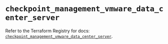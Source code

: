 # `checkpoint_management_vmware_data_center_server`

Refer to the Terraform Registry for docs: [`checkpoint_management_vmware_data_center_server`](https://registry.terraform.io/providers/checkpointsw/checkpoint/2.11.0/docs/resources/management_vmware_data_center_server).
